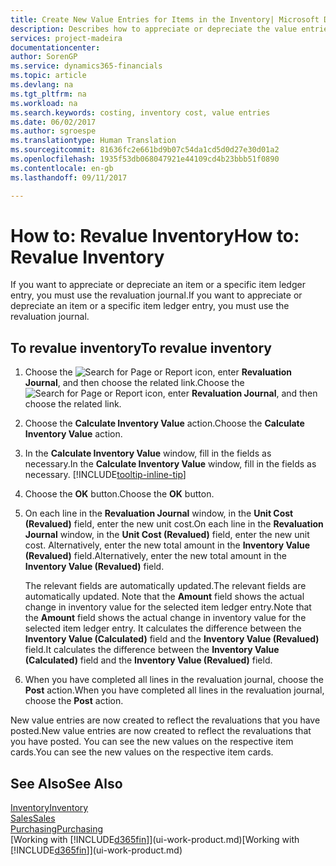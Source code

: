 ```yaml
---
title: Create New Value Entries for Items in the Inventory| Microsoft Docs
description: Describes how to appreciate or depreciate the value entries of one or more items in the inventory by posting their current, calculated value.
services: project-madeira
documentationcenter: 
author: SorenGP
ms.service: dynamics365-financials
ms.topic: article
ms.devlang: na
ms.tgt_pltfrm: na
ms.workload: na
ms.search.keywords: costing, inventory cost, value entries
ms.date: 06/02/2017
ms.author: sgroespe
ms.translationtype: Human Translation
ms.sourcegitcommit: 81636fc2e661bd9b07c54da1cd5d0d27e30d01a2
ms.openlocfilehash: 1935f53db068047921e44109cd4b23bbb51f0890
ms.contentlocale: en-gb
ms.lasthandoff: 09/11/2017

---
```

# <a name="how-to-revalue-inventory"></a><span data-ttu-id="98a8f-103">How to: Revalue Inventory</span><span class="sxs-lookup"><span data-stu-id="98a8f-103">How to: Revalue Inventory</span></span>
<span data-ttu-id="98a8f-104">If you want to appreciate or depreciate an item or a specific item ledger entry, you must use the revaluation journal.</span><span class="sxs-lookup"><span data-stu-id="98a8f-104">If you want to appreciate or depreciate an item or a specific item ledger entry, you must use the revaluation journal.</span></span>

## <a name="to-revalue-inventory"></a><span data-ttu-id="98a8f-105">To revalue inventory</span><span class="sxs-lookup"><span data-stu-id="98a8f-105">To revalue inventory</span></span>
1. <span data-ttu-id="98a8f-106">Choose the ![Search for Page or Report](media/ui-search/search_small.png "Search for Page or Report icon") icon, enter **Revaluation Journal**, and then choose the related link.</span><span class="sxs-lookup"><span data-stu-id="98a8f-106">Choose the ![Search for Page or Report](media/ui-search/search_small.png "Search for Page or Report icon") icon, enter **Revaluation Journal**, and then choose the related link.</span></span>
2. <span data-ttu-id="98a8f-107">Choose the **Calculate Inventory Value** action.</span><span class="sxs-lookup"><span data-stu-id="98a8f-107">Choose the **Calculate Inventory Value** action.</span></span>
3. <span data-ttu-id="98a8f-108">In the **Calculate Inventory Value** window, fill in the fields as necessary.</span><span class="sxs-lookup"><span data-stu-id="98a8f-108">In the **Calculate Inventory Value** window, fill in the fields as necessary.</span></span> [!INCLUDE[tooltip-inline-tip](includes/tooltip-inline-tip_md.md)]
4. <span data-ttu-id="98a8f-109">Choose the **OK** button.</span><span class="sxs-lookup"><span data-stu-id="98a8f-109">Choose the **OK** button.</span></span>
5. <span data-ttu-id="98a8f-110">On each line in the **Revaluation Journal** window, in the **Unit Cost (Revalued)** field, enter the new unit cost.</span><span class="sxs-lookup"><span data-stu-id="98a8f-110">On each line in the **Revaluation Journal** window, in the **Unit Cost (Revalued)** field, enter the new unit cost.</span></span> <span data-ttu-id="98a8f-111">Alternatively, enter the new total amount in the **Inventory Value (Revalued)** field.</span><span class="sxs-lookup"><span data-stu-id="98a8f-111">Alternatively, enter the new total amount in the **Inventory Value (Revalued)** field.</span></span>

    <span data-ttu-id="98a8f-112">The relevant fields are automatically updated.</span><span class="sxs-lookup"><span data-stu-id="98a8f-112">The relevant fields are automatically updated.</span></span> <span data-ttu-id="98a8f-113">Note that the **Amount** field shows the actual change in inventory value for the selected item ledger entry.</span><span class="sxs-lookup"><span data-stu-id="98a8f-113">Note that the **Amount** field shows the actual change in inventory value for the selected item ledger entry.</span></span> <span data-ttu-id="98a8f-114">It calculates the difference between the **Inventory Value (Calculated)** field and the **Inventory Value (Revalued)** field.</span><span class="sxs-lookup"><span data-stu-id="98a8f-114">It calculates the difference between the **Inventory Value (Calculated)** field and the **Inventory Value (Revalued)** field.</span></span>
6. <span data-ttu-id="98a8f-115">When you have completed all lines in the revaluation journal, choose the **Post** action.</span><span class="sxs-lookup"><span data-stu-id="98a8f-115">When you have completed all lines in the revaluation journal, choose the **Post** action.</span></span>

<span data-ttu-id="98a8f-116">New value entries are now created to reflect the revaluations that you have posted.</span><span class="sxs-lookup"><span data-stu-id="98a8f-116">New value entries are now created to reflect the revaluations that you have posted.</span></span> <span data-ttu-id="98a8f-117">You can see the new values on the respective item cards.</span><span class="sxs-lookup"><span data-stu-id="98a8f-117">You can see the new values on the respective item cards.</span></span>

## <a name="see-also"></a><span data-ttu-id="98a8f-118">See Also</span><span class="sxs-lookup"><span data-stu-id="98a8f-118">See Also</span></span>
[<span data-ttu-id="98a8f-119">Inventory</span><span class="sxs-lookup"><span data-stu-id="98a8f-119">Inventory</span></span>](inventory-manage-inventory.md)  
[<span data-ttu-id="98a8f-120">Sales</span><span class="sxs-lookup"><span data-stu-id="98a8f-120">Sales</span></span>](sales-manage-sales.md)  
[<span data-ttu-id="98a8f-121">Purchasing</span><span class="sxs-lookup"><span data-stu-id="98a8f-121">Purchasing</span></span>](purchasing-manage-purchasing.md)  
<span data-ttu-id="98a8f-122">[Working with [!INCLUDE[d365fin](includes/d365fin_md.md)]](ui-work-product.md)</span><span class="sxs-lookup"><span data-stu-id="98a8f-122">[Working with [!INCLUDE[d365fin](includes/d365fin_md.md)]](ui-work-product.md)</span></span>

